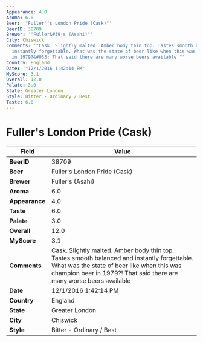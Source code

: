 ```yaml
---
Appearance: 4.0
Aroma: 6.0
Beer: '"Fuller''s London Pride (Cask)"'
BeerID: 38709
Brewer: '"Fuller&#39;s (Asahi)"'
City: Chiswick
Comments: '"Cask. Slightly malted. Amber body thin top. Tastes smooth balanced and
  instantly forgettable. What was the state of beer like when this was champion beer
  in 1979?&#033; That said there are many worse beers available "'
Country: England
Date: '"12/1/2016 1:42:14 PM"'
MyScore: 3.1
Overall: 12.0
Palate: 3.0
State: Greater London
Style: Bitter - Ordinary / Best
Taste: 6.0
---
```


# Fuller's London Pride (Cask)

| Field         | Value |
|---------------|-------|
| **BeerID** | 38709 |
| **Beer** | Fuller's London Pride (Cask) |
| **Brewer** | Fuller&#39;s (Asahi) |
| **Aroma** | 6.0 |
| **Appearance** | 4.0 |
| **Taste** | 6.0 |
| **Palate** | 3.0 |
| **Overall** | 12.0 |
| **MyScore** | 3.1 |
| **Comments** | Cask. Slightly malted. Amber body thin top. Tastes smooth balanced and instantly forgettable. What was the state of beer like when this was champion beer in 1979?&#033; That said there are many worse beers available  |
| **Date** | 12/1/2016 1:42:14 PM |
| **Country** | England |
| **State** | Greater London |
| **City** | Chiswick |
| **Style** | Bitter - Ordinary / Best |
